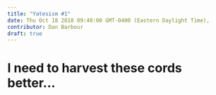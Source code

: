 ```yaml
---
title: "Yatesism #1"
date: Thu Oct 18 2018 09:40:00 GMT-0400 (Eastern Daylight Time),
contributor: Dan Barbour
draft: true
---
```

# I need to harvest these cords better...
